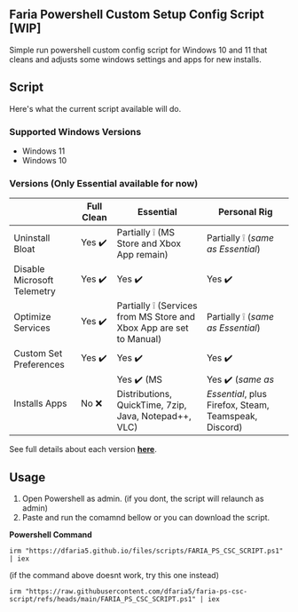 ## Faria Powershell Custom Setup Config Script [WIP]
Simple run powershell custom config script for Windows 10 and 11 that cleans and adjusts some windows settings and apps for new installs.

## Script
Here's what the current script available will do.
### Supported Windows Versions
- Windows 11
- Windows 10

### Versions (Only Essential available for now)
|  | Full Clean | Essential | Personal Rig |
| --- | --- | --- | --- |
| Uninstall Bloat | Yes :heavy_check_mark: | Partially :grey_exclamation: (MS Store and Xbox App remain) | Partially :grey_exclamation: (*same as Essential*) |
| Disable Microsoft Telemetry | Yes :heavy_check_mark: | Yes :heavy_check_mark: | Yes :heavy_check_mark: |
| Optimize Services | Yes :heavy_check_mark: | Partially :grey_exclamation: (Services from MS Store and Xbox App are set to Manual) | Partially :grey_exclamation: (*same as Essential*) |
| Custom Set Preferences | Yes :heavy_check_mark: | Yes :heavy_check_mark: | Yes :heavy_check_mark: |
| Installs Apps | No :x: | Yes :heavy_check_mark: (MS Distributions, QuickTime, 7zip, Java, Notepad++, VLC) | Yes :heavy_check_mark: (*same as Essential*, plus Firefox, Steam, Teamspeak, Discord) |

See full details about each version [**here**]().

## Usage
1. Open Powershell as admin. (if you dont, the script will relaunch as admin)
2. Paste and run the comamnd bellow or you can download the script.

**Powershell Command**
```
irm "https://dfaria5.github.io/files/scripts/FARIA_PS_CSC_SCRIPT.ps1" | iex
```
(if the command above doesnt work, try this one instead)
```
irm "https://raw.githubusercontent.com/dfaria5/faria-ps-csc-script/refs/heads/main/FARIA_PS_CSC_SCRIPT.ps1" | iex
```
